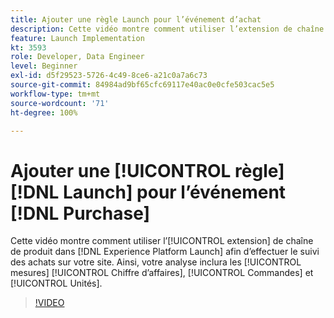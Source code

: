 ```yaml
---
title: Ajouter une règle Launch pour l’événement d’achat
description: Cette vidéo montre comment utiliser l’extension de chaîne de produit dans Launch afin d’effectuer le suivi des achats sur votre site. Ainsi, votre analyse inclura les mesures Chiffre d’affaires, Commandes et Unités.
feature: Launch Implementation
kt: 3593
role: Developer, Data Engineer
level: Beginner
exl-id: d5f29523-5726-4c49-8ce6-a21c0a7a6c73
source-git-commit: 84984ad9bf65cfc69117e40ac0e0cfe503cac5e5
workflow-type: tm+mt
source-wordcount: '71'
ht-degree: 100%

---
```


# Ajouter une [!UICONTROL règle] [!DNL Launch] pour l’événement [!DNL Purchase]

Cette vidéo montre comment utiliser l’[!UICONTROL extension] de chaîne de produit dans [!DNL Experience Platform Launch] afin d’effectuer le suivi des achats sur votre site. Ainsi, votre analyse inclura les [!UICONTROL mesures] [!UICONTROL Chiffre d’affaires], [!UICONTROL Commandes] et [!UICONTROL Unités].

>[!VIDEO](https://video.tv.adobe.com/v/28766/?quality=12&learn=on)
